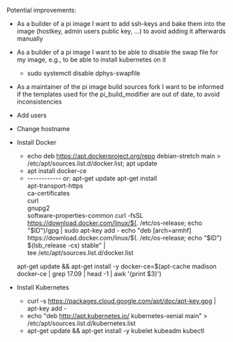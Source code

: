 Potential improvements:


* As a builder of a pi image I want to add ssh-keys and bake them into the image (hostkey, admin users public key, ...) to avoid adding it afterwards manually
* As a builder of a pi image I want to be able to disable the swap file for my image, e.g., to be able to install kubernetes on it
    * sudo systemctl disable dphys-swapfile
* As a maintainer of the pi image build sources fork I want to be informed if the templates used for the pi_build_modifier are out of date, to avoid inconsistencies

* Add users

* Change hostname

* Install Docker
     * echo deb https://apt.dockerproject.org/repo debian-stretch main > /etc/apt/sources.list.d/docker.list; apt update
     * apt install docker-ce 
     * ------------ or:
     apt-get update
     apt-get install \
          apt-transport-https \
          ca-certificates \
          curl \
          gnupg2 \
          software-properties-common
     curl -fsSL https://download.docker.com/linux/$(. /etc/os-release; echo "$ID")/gpg | sudo apt-key add -
     echo "deb [arch=armhf] https://download.docker.com/linux/$(. /etc/os-release; echo "$ID") \
        $(lsb_release -cs) stable" | \
        tee /etc/apt/sources.list.d/docker.list

     apt-get update && apt-get install -y docker-ce=$(apt-cache madison docker-ce | grep 17.09 | head -1 | awk '{print $3}')
     
* Install Kubernetes
    * curl -s https://packages.cloud.google.com/apt/doc/apt-key.gpg | apt-key add -
    * echo "deb http://apt.kubernetes.io/ kubernetes-xenial main" > /etc/apt/sources.list.d/kubernetes.list
    * apt-get update && apt-get install -y kubelet kubeadm kubectl
    
    
    
                       